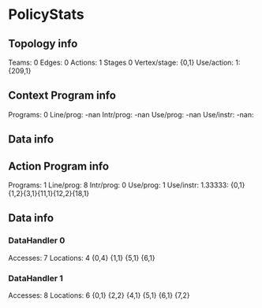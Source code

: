 # PolicyStats
## Topology info
Teams:		0
Edges:		0
Actions:	1
Stages		0
Vertex/stage:	{0,1} 
Use/action:	1: {209,1} 

## Context Program info
Programs:	0
Line/prog:	-nan
Intr/prog:	-nan
Use/prog:	-nan
Use/instr:	-nan: 

## Data info


## Action Program info
Programs:	1
Line/prog:	8
Intr/prog:	0
Use/prog:	1
Use/instr:	1.33333: {0,1}{1,2}{3,1}{11,1}{12,2}{18,1}

## Data info

### DataHandler 0
Accesses:	7
Locations:	4
{0,4} {1,1} {5,1} {6,1} 

### DataHandler 1
Accesses:	8
Locations:	6
{0,1} {2,2} {4,1} {5,1} {6,1} {7,2} 
